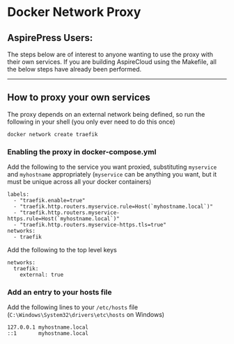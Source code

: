 # Docker Network Proxy

## AspirePress Users:
The steps below are of interest to anyone wanting to use the proxy with their own services. 
If you are building AspireCloud using the Makefile, all the below steps have already been performed.

----

## How to proxy your own services 

The proxy depends on an external network being defined, so run the following in your shell (you only ever need to do this once)

    docker network create traefik

### Enabling the proxy in docker-compose.yml

Add the following to the service you want proxied, substituting `myservice` and `myhostname` appropriately (`myservice` can be anything you want, but it must be unique across all your docker containers)
    
    labels:
      - "traefik.enable=true"
      - "traefik.http.routers.myservice.rule=Host(`myhostname.local`)"
      - "traefik.http.routers.myservice-https.rule=Host(`myhostname.local`)"
      - "traefik.http.routers.myservice-https.tls=true"
    networks:
      - traefik
            
Add the following to the top level keys

    networks:
      traefik:
        external: true

### Add an entry to your hosts file
        
Add the following lines to your `/etc/hosts` file (`C:\Windows\System32\drivers\etc\hosts` on Windows)

```
127.0.0.1 myhostname.local
::1       myhostname.local
```

